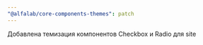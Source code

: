 ```yaml
---
"@alfalab/core-components-themes": patch
---
```


Добавлена темизация компонентов Checkbox и Radio для site
